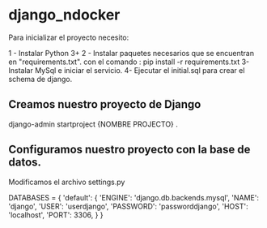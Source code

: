 # django_ndocker

Para inicializar el proyecto necesito:

1 - Instalar Python 3+
2 - Instalar paquetes necesarios que se encuentran en "requirements.txt". 
con el comando : pip install -r requirements.txt 
3- Instalar MySql e iniciar el servicio.
4- Ejecutar el initial.sql para crear el schema de django.


## Creamos nuestro proyecto de Django

django-admin startproject {NOMBRE PROJECTO} .

## Configuramos nuestro proyecto con la base de datos.
Modificamos el archivo settings.py

DATABASES = {
    'default': {
        'ENGINE': 'django.db.backends.mysql',
        'NAME': 'django',
        'USER': 'userdjango',
        'PASSWORD': 'passworddjango',
        'HOST': 'localhost',
        'PORT': 3306,
    }
}